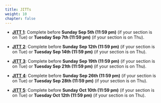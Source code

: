 ```yaml
---
title: JITTs
weight: 10
chapter: false
---
```


- **[JITT 1](https://forms.gle/7yAgw1GpXTGXDg4U8)**: Complete before **Sunday Sep 5th (11:59 pm)** (if your section is on Tue) or **Tuesday Sep 7th (11:59 pm)** (if your section is on Thu).

- **[JITT 2](https://forms.gle/atbUTPiXeSESFBe39)**: Complete before **Sunday Sep 12th (11:59 pm)** (if your section is on Tue) or **Tuesday Sep 14th (11:59 pm)** (if your section is on Thu).

- **[JITT 3](https://forms.gle/Y6mzmbA3iaA5ewPR8)**: Complete before **Sunday Sep 19th (11:59 pm)** (if your section is on Tue) or **Tuesday Sep 21th (11:59 pm)** (if your section is on Thu).

- **[JITT 4](https://forms.gle/7Y6TaDH9GYezcnmB7)**: Complete before **Sunday Sep 26th (11:59 pm)** (if your section is on Tue) or **Tuesday Sep 28th (11:59 pm)** (if your section is on Thu).

- **[JITT 5](https://forms.gle/7Y6TaDH9GYezcnmB7)**: Complete before **Sunday Oct 10th (11:59 pm)** (if your section is on Tue) or **Tuesday Oct 12th (11:59 pm)** (if your section is on Thu).

